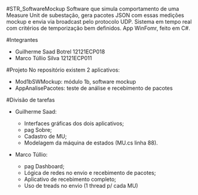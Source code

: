 #STR_SoftwareMockup
Software que simula comportamento de uma Measure Unit de subestação, gera pacotes JSON com essas medições mockup e envia via broadcast pelo protocolo UDP. Sistema em tempo real com critérios de temporização bem definidos. App WinFomr, feito em C#.


#Integrantes
- Guilherme Saad Botrel 12121ECP018
- Marco Túllio Silva 12121ECP011


#Projeto
No repositório existem 2 aplicativos:
- Mod1bSWMockup: módulo 1b, software mockup
- AppAnalisePacotes: teste de análise e recebimento de pacotes


#Divisão de tarefas
- Guilherme Saad:
   - Interfaces gráficas dos dois aplicativos;
   - pag Sobre;
   - Cadastro de MU;
   - Modelagem da máquina de estados (MU.cs linha 88).

- Marco Túllio:
   - pag Dashboard;
   - Lógica de redes no envio e recebimento de pacotes;
   - Aplicativo de recebimento completo;
   - Uso de treads no envio (1 thread p/ cada MU)
